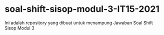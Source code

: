 # soal-shift-sisop-modul-3-IT15-2021
Ini adalah repository yang dibuat untuk menampung Jawaban Soal Shift Sisop Modul 3
